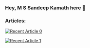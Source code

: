 ### Hey, M S Sandeep Kamath here 👋

### Articles:

<a target="_blank" href="https://github-readme-medium-recent-article.vercel.app/medium/@msandeepcip/1"><img src="https://github-readme-medium-recent-article.vercel.app/medium/@msandeepcip/0" alt="Recent Article 0"> 

<a target="_blank" href="https://github-readme-medium-recent-article.vercel.app/medium/@msandeepcip/2"><img src="https://github-readme-medium-recent-article.vercel.app/medium/@msandeepcip/1" alt="Recent Article 1"> 
